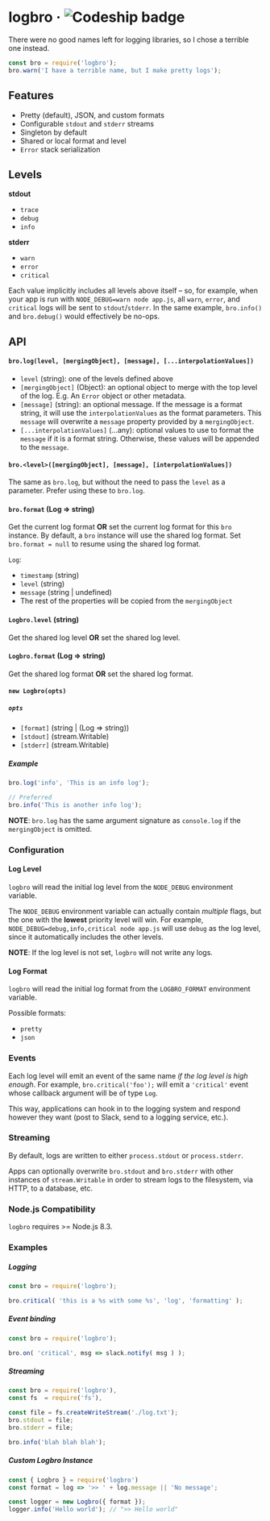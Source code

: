 # logbro &middot; ![Codeship badge](https://codeship.com/projects/ec774770-ce48-0132-5c66-12a910c0e38c/status?branch=master)

There were no good names left for logging libraries, so I chose a terrible
one instead.


```js
const bro = require('logbro');
bro.warn('I have a terrible name, but I make pretty logs');
```

## Features

- Pretty (default), JSON, and custom formats
- Configurable `stdout` and `stderr` streams
- Singleton by default
- Shared or local format and level
- `Error` stack serialization

## Levels

**stdout**
- `trace`
- `debug`
- `info`

**stderr**
- `warn`
- `error`
- `critical`

Each value implicitly includes all levels above itself – so, for example, when
your app is run with `NODE_DEBUG=warn node app.js`, all `warn`, `error`, and
`critical` logs will be sent to `stdout`/`stderr`. In the same example,
`bro.info()` and `bro.debug()` would effectively be no-ops.

## API

#### `bro.log(level, [mergingObject], [message], [...interpolationValues])`
- `level` (string): one of the levels defined above
- `[mergingObject]` (Object): an optional object to merge with the top level of the log. E.g. An `Error` object or other metadata.
- `[message]` (string): an optional message. If the message is a format string, it will use the `interpolationValues` as the format parameters. This `message` will overwrite a `message` property provided by a `mergingObject`.
- `[...interpolationValues]` (...any): optional values to use to format the `message` if it is a format string. Otherwise, these values will be appended to the `message`.

#### `bro.<level>([mergingObject], [message], [interpolationValues])`

The same as `bro.log`, but without the need to pass the `level` as a parameter. Prefer using these to `bro.log`.

#### `bro.format` (Log => string)

Get the current log format **OR** set the current log format for this `bro` instance. By default, a `bro` instance will use the shared log format. Set `bro.format = null` to resume using the shared log format.

`Log`:
- `timestamp` (string)
- `level` (string)
- `message` (string | undefined)
- The rest of the properties will be copied from the `mergingObject`


#### `Logbro.level` (string)

Get the shared log level **OR** set the shared log level.

#### `Logbro.format` (Log => string)

Get the shared log format **OR** set the shared log format.

#### `new Logbro(opts)`

##### `opts`
- `[format]` (string | (Log => string))
- `[stdout]` (stream.Writable)
- `[stderr]` (stream.Writable)


##### Example
```js
bro.log('info', 'This is an info log');

// Preferred
bro.info('This is another info log');
```

**NOTE**: `bro.log` has the same argument signature as `console.log` if the `mergingObject` is omitted.

### Configuration

#### Log Level

`logbro` will read the initial log level from the `NODE_DEBUG` environment variable.

The `NODE_DEBUG` environment variable can actually contain *multiple* flags,
but the one with the **lowest** priority level will win. For example,
`NODE_DEBUG=debug,info,critical node app.js` will use `debug` as the log level,
since it automatically includes the other levels.

**NOTE**: If the log level is not set, `logbro` will not write any logs.

#### Log Format

`logbro` will read the initial log format from the `LOGBRO_FORMAT` environment variable.

Possible formats:
- `pretty`
- `json`

### Events

Each log level will emit an event of the same name *if the log level is high enough*.
For example, `bro.critical('foo');` will emit a `'critical'` event whose
callback argument will be of type `Log`.

This way, applications can hook in to the logging system and respond however
they want (post to Slack, send to a logging service, etc.).

### Streaming

By default, logs are written to either `process.stdout` or `process.stderr`.

Apps can optionally overwrite `bro.stdout` and `bro.stderr` with other
instances of `stream.Writable` in order to stream logs to the filesystem,
via HTTP, to a database, etc.

### Node.js Compatibility

`logbro` requires >= Node.js 8.3.

### Examples

##### Logging

```js
const bro = require('logbro');

bro.critical( 'this is a %s with some %s', 'log', 'formatting' );
```

##### Event binding

```js
const bro = require('logbro');

bro.on( 'critical', msg => slack.notify( msg ) );
```

##### Streaming

```js
const bro = require('logbro'),
const fs  = require('fs'),

const file = fs.createWriteStream('./log.txt');
bro.stdout = file;
bro.stderr = file;

bro.info('blah blah blah');
```

##### Custom Logbro Instance

```js
const { Logbro } = require('logbro')
const format = log => '>> ' + log.message || 'No message';

const logger = new Logbro({ format });
logger.info('Hello world'); // ">> Hello world"
```
